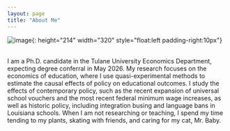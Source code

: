 ```yaml
---
layout: page
title: "About Me"
---
```




![image](https://github.com/user-attachments/assets/2807f22c-da19-40e1-973d-6cc66523914a){: height="214" width="320" style="float:left padding-right:10px"}
<br>
<br>

<div>
I am a Ph.D. candidate in the Tulane University Economics Department, expecting degree conferral in May 2026. My research focuses on the economics of education, where I use quasi-experimental methods to estimate the causal effects of policy on educational outcomes. I study the effects of contemporary policy, such as the recent expansion of universal school vouchers and the most recent federal minimum wage increases, as well as historic policy, including integration busing and language bans in Louisiana schools. When  I am not researching or teaching, I spend my time tending to my plants, skating with friends, and caring for my cat, Mr. Baby.
 </div>
